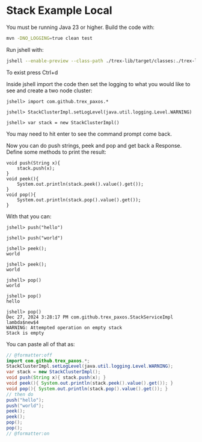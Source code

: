 # Stack Example Local

You must be running Java 23 or higher. Build the code with:

```bash
mvn -DNO_LOGGING=true clean test
```

Run jshell with:

```bash
jshell --enable-preview --class-path ./trex-lib/target/classes:./trex-lib/target/test-classes
```

To exist press Ctrl+d

Inside jshell import the code then set the logging to what you would like to see and create a two node cluster:

```
jshell> import com.github.trex_paxos.*

jshell> StackClusterImpl.setLogLevel(java.util.logging.Level.WARNING)

jshell> var stack = new StackClusterImpl()
```

You may need to hit enter to see the command prompt come back.

Now you can do push strings, peek and pop and get back a Response. Define some methods to print the result:

```
void push(String x){
    stack.push(x);
}
void peek(){
    System.out.println(stack.peek().value().get());
}
void pop(){
    System.out.println(stack.pop().value().get());
}
```

With that you can:

```
jshell> push("hello")

jshell> push("world")

jshell> peek();
world

jshell> peek();
world

jshell> pop()
world

jshell> pop()
hello

jshell> pop()
Dec 27, 2024 3:28:17 PM com.github.trex_paxos.StackServiceImpl lambda$new$4
WARNING: Attempted operation on empty stack
Stack is empty
```

You can paste all of that as:

```java
// @formatter:off
import com.github.trex_paxos.*;
StackClusterImpl.setLogLevel(java.util.logging.Level.WARNING);
var stack = new StackClusterImpl();
void push(String x){ stack.push(x); }
void peek(){ System.out.println(stack.peek().value().get()); }
void pop(){ System.out.println(stack.pop().value().get()); }
// then do
push("hello");
push("world");
peek();
peek();
pop();
pop();
// @formatter:on
```
